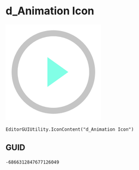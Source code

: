 # d_Animation Icon
![](/img/d_Animation%20Icon.png)

``` CSharp
EditorGUIUtility.IconContent("d_Animation Icon")
```
## GUID
```
-6866312847677126049
```
